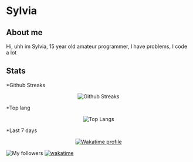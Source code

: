 # Sylvia

## About me
Hi, uhh im Sylvia, 15 year old amateur programmer, I have problems, I code a lot

## Stats
*Github Streaks
<p align="center">
    <img alt="Github Streaks" src="https://github-readme-stats.vercel.app/api?username=Sylvie-Dev&theme=dark">
</p>
*Top lang
<p align="center">
    <img alt="Top Langs" src="https://github-readme-stats.vercel.app/api/top-langs/?username=Sylvie-Dev&theme=dark">
</p>
*Last 7 days
<p align="center">
    <a href="https://wakatime.com/@Sylvia">
        <img alt="Wakatime profile" src="https://github-readme-stats.vercel.app/api/wakatime?username=Sylvia&layout=compact&langs_count=5&&theme=dracula&hide_border=true&bg_color=1a1c1f&icon_color=4e90f0&title=e74545&border_radius=10">
    </a>
</p>


![My followers](https://img.shields.io/github/followers/Sylvie-dev?style=social)
[![wakatime](https://wakatime.com/badge/user/188587d0-8db1-4e68-9d62-1c1a2c05f96c.svg)](https://wakatime.com/@188587d0-8db1-4e68-9d62-1c1a2c05f96c)
